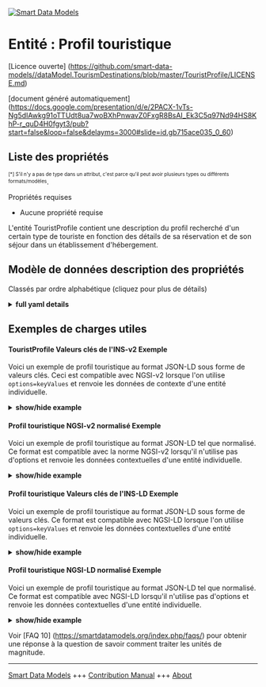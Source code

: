 <!-- 10-Header -->  
[![Smart Data Models](https://smartdatamodels.org/wp-content/uploads/2022/01/SmartDataModels_logo.png "Logo")](https://smartdatamodels.org)  
Entité : Profil touristique  
===========================<!-- /10-Header -->  
<!-- 15-License -->  
[Licence ouverte] (https://github.com/smart-data-models//dataModel.TourismDestinations/blob/master/TouristProfile/LICENSE.md)  
[document généré automatiquement] (https://docs.google.com/presentation/d/e/2PACX-1vTs-Ng5dIAwkg91oTTUdt8ua7woBXhPnwavZ0FxgR8BsAI_Ek3C5q97Nd94HS8KhP-r_quD4H0fgyt3/pub?start=false&loop=false&delayms=3000#slide=id.gb715ace035_0_60)  
<!-- /15-License -->  
<!-- 20-Description -->  
<!-- /20-Description -->  
<!-- 30-PropertiesList -->  

## Liste des propriétés  

<sup><sub>[*] S'il n'y a pas de type dans un attribut, c'est parce qu'il peut avoir plusieurs types ou différents formats/modèles</sub></sup>.  
<!-- /30-PropertiesList -->  
<!-- 35-RequiredProperties -->  
Propriétés requises  
- Aucune propriété requise  <!-- /35-RequiredProperties -->  
<!-- 40-RequiredProperties -->  
L'entité TouristProfile contient une description du profil recherché d'un certain type de touriste en fonction des détails de sa réservation et de son séjour dans un établissement d'hébergement.  
<!-- /40-RequiredProperties -->  
<!-- 50-DataModelHeader -->  
## Modèle de données description des propriétés  
Classés par ordre alphabétique (cliquez pour plus de détails)  
<!-- /50-DataModelHeader -->  
<!-- 60-ModelYaml -->  
<details><summary><strong>full yaml details</strong></summary>    
```yaml  
TouristProfile:    
  description: 'Description of a tourist profile based on the characteristics of a person, trip, choice of stay and spending while in destination.'    
  properties:    
    address:    
      description: The mailing address    
      properties:    
        addressCountry:    
          description: 'Property. The country. For example, Spain. Model:''https://schema.org/addressCountry'''    
          type: string    
        addressLocality:    
          description: 'Property. The locality in which the street address is, and which is in the region. Model:''https://schema.org/addressLocality'''    
          type: string    
        addressRegion:    
          description: 'Property. The region in which the locality is, and which is in the country. Model:''https://schema.org/addressRegion'''    
          type: string    
        district:    
          description: 'A district is a type of administrative division that, in some countries, is managed by the local government.'    
          type: string    
        postOfficeBoxNumber:    
          description: 'Property. The post office box number for PO box addresses. For example, 03578. Model:''https://schema.org/postOfficeBoxNumber'''    
          type: string    
        postalCode:    
          description: 'Property. The postal code. For example, 24004. Model:''https://schema.org/https://schema.org/postalCode'''    
          type: string    
        streetAddress:    
          description: 'Property. The street address. Model:''https://schema.org/streetAddress'''    
          type: string    
        streetNr:    
          description: Number identifying a specific property on a public street.    
          type: string    
      type: object    
      x-ngsi:    
        model: https://schema.org/address    
        type: Property    
    ageRange:    
      description: Property. Age range of the person profiled.    
      properties:    
        range:    
          description: Property. Value of ageRange. It uses the ranges defined by sortingOrder.    
          type: string    
        sortingOrder:    
          description: 'Property. Ordered set of different age groups for ageRange. OrderedSet: ''0-1, 2-5, 6-11, 12-17, 18-24, 25-29, 30-34, 35-39, 40-44, 45-49, 50-54, 55-59, 60-64, 65+''.'    
          items:    
            type: string    
          type: array    
      type: object    
      x-ngsi:    
        type: Property    
    alternateName:    
      description: An alternative name for this item    
      type: string    
      x-ngsi:    
        type: Property    
    areaServed:    
      description: The geographic area where a service or offered item is provided    
      type: string    
      x-ngsi:    
        model: https://schema.org/Text    
        type: Property    
    avgDailyAccommodationAndBoardExpenditure:    
      description: Property. Range of avg daily amount of money invoiced by the lodging establishment in accommodation and board concepts.    
      properties:    
        range:    
          description: Property. Value of avgDailyAccommodationAndBoardExpenditure. It uses the ranges defined by sortingOrder.    
          type: string    
        sortingOrder:    
          description: 'Property. Ordered set of range of money amounts for avgDailyAccommodationAndBoardExpenditure. OrderedSet: ''0 to 24 €, 25 to 49 €, 50 to 74 €, 75 to 99 €, 100 to 149 €, 150 to 199 €, 200 to 249 €, 250 to 299 €, 300 to 399 €, 400 to 499 €, 500 to 599 €, 600+ €'''    
          items:    
            type: string    
          type: array    
      type: object    
      x-ngsi:    
        type: Property    
    avgDailyExpenditure:    
      description: Property. Range of avg daily amount of money invoiced by the lodging establishment.    
      properties:    
        range:    
          description: Property. Value of avgDailyExpenditure. It uses the ranges defined by sortingOrder.    
          type: string    
        sortingOrder:    
          description: 'Property. Ordered set of range of money amounts for avgDailyExpenditure. OrderedSet: ''0 to 24 €, 25 to 49 €, 50 to 74 €, 75 to 99 €, 100 to 149 €, 150 to 199 €, 200 to 249 €, 250 to 299 €, 300 to 399 €, 400 to 499 €, 500 to 599 €, 600+ €''.'    
          items:    
            type: string    
          type: array    
      type: object    
      x-ngsi:    
        type: Property    
    avgDailyExtraExpenditure:    
      description: Property. Range of avg daily amount of money invoiced by the lodging establishment in extra concepts    
      properties:    
        range:    
          description: Property. Value of avgDailyExtraExpenditure. It uses the ranges defined by sortingOrder.    
          type: string    
        sortingOrder:    
          description: 'Property. Ordered set of range of money amounts for avgDailyExtraExpenditure. OrderedSet: ''0 to 24 €, 25 to 49 €, 50 to 74 €, 75 to 99 €, 100 to 149 €, 150 to 199 €, 200 to 249 €, 250 to 299 €, 300 to 399 €, 400 to 499 €, 500 to 599 €, 600+ €'''    
          items:    
            type: string    
          type: array    
      type: object    
      x-ngsi:    
        type: Property    
    board:    
      description: 'Property. Usual type of board type reserved. Enum:''RO, BB, HB, FB, AI''.'    
      enum:    
        - RO    
        - BB    
        - HB    
        - FB    
        - AI    
      type: string    
      x-ngsi:    
        type: Property    
    bookingChannel:    
      description: Property. Channel used by the tourist for the reservation.    
      type: string    
      x-ngsi:    
        type: Property    
    country:    
      description: 'Property. Country of nationality - https://en.wikipedia.org/wiki/ISO_3166-1_alpha-2.'    
      type: string    
      x-ngsi:    
        type: Property    
    dataProvider:    
      description: A sequence of characters identifying the provider of the harmonised data entity.    
      type: string    
      x-ngsi:    
        type: Property    
    dateCreated:    
      description: Entity creation timestamp. This will usually be allocated by the storage platform.    
      format: date-time    
      type: string    
      x-ngsi:    
        type: Property    
    dateModified:    
      description: Timestamp of the last modification of the entity. This will usually be allocated by the storage platform.    
      format: date-time    
      type: string    
      x-ngsi:    
        type: Property    
    description:    
      description: A description of this item    
      type: string    
      x-ngsi:    
        type: Property    
    gender:    
      description: 'Property. Gender of the person profiled. Enum:''Female, Male''.'    
      enum:    
        - Female    
        - Male    
      type: string    
      x-ngsi:    
        type: Property    
    id:    
      anyOf: &touristprofile_-_properties_-_owner_-_items_-_anyof    
        - description: Property. Identifier format of any NGSI entity    
          maxLength: 256    
          minLength: 1    
          pattern: ^[\w\-\.\{\}\$\+\*\[\]`|~^@!,:\\]+$    
          type: string    
        - description: Property. Identifier format of any NGSI entity    
          format: uri    
          type: string    
      description: Unique identifier of the entity    
      x-ngsi:    
        type: Property    
    location:    
      description: 'Geojson reference to the item. It can be Point, LineString, Polygon, MultiPoint, MultiLineString or MultiPolygon'    
      oneOf:    
        - description: GeoProperty. Geojson reference to the item. Point    
          properties:    
            bbox:    
              items:    
                type: number    
              minItems: 4    
              type: array    
            coordinates:    
              items:    
                type: number    
              minItems: 2    
              type: array    
            type:    
              enum:    
                - Point    
              type: string    
          required:    
            - type    
            - coordinates    
          title: GeoJSON Point    
          type: object    
        - description: GeoProperty. Geojson reference to the item. LineString    
          properties:    
            bbox:    
              items:    
                type: number    
              minItems: 4    
              type: array    
            coordinates:    
              items:    
                items:    
                  type: number    
                minItems: 2    
                type: array    
              minItems: 2    
              type: array    
            type:    
              enum:    
                - LineString    
              type: string    
          required:    
            - type    
            - coordinates    
          title: GeoJSON LineString    
          type: object    
        - description: GeoProperty. Geojson reference to the item. Polygon    
          properties:    
            bbox:    
              items:    
                type: number    
              minItems: 4    
              type: array    
            coordinates:    
              items:    
                items:    
                  items:    
                    type: number    
                  minItems: 2    
                  type: array    
                minItems: 4    
                type: array    
              type: array    
            type:    
              enum:    
                - Polygon    
              type: string    
          required:    
            - type    
            - coordinates    
          title: GeoJSON Polygon    
          type: object    
        - description: GeoProperty. Geojson reference to the item. MultiPoint    
          properties:    
            bbox:    
              items:    
                type: number    
              minItems: 4    
              type: array    
            coordinates:    
              items:    
                items:    
                  type: number    
                minItems: 2    
                type: array    
              type: array    
            type:    
              enum:    
                - MultiPoint    
              type: string    
          required:    
            - type    
            - coordinates    
          title: GeoJSON MultiPoint    
          type: object    
        - description: GeoProperty. Geojson reference to the item. MultiLineString    
          properties:    
            bbox:    
              items:    
                type: number    
              minItems: 4    
              type: array    
            coordinates:    
              items:    
                items:    
                  items:    
                    type: number    
                  minItems: 2    
                  type: array    
                minItems: 2    
                type: array    
              type: array    
            type:    
              enum:    
                - MultiLineString    
              type: string    
          required:    
            - type    
            - coordinates    
          title: GeoJSON MultiLineString    
          type: object    
        - description: GeoProperty. Geojson reference to the item. MultiLineString    
          properties:    
            bbox:    
              items:    
                type: number    
              minItems: 4    
              type: array    
            coordinates:    
              items:    
                items:    
                  items:    
                    items:    
                      type: number    
                    minItems: 2    
                    type: array    
                  minItems: 4    
                  type: array    
                type: array    
              type: array    
            type:    
              enum:    
                - MultiPolygon    
              type: string    
          required:    
            - type    
            - coordinates    
          title: GeoJSON MultiPolygon    
          type: object    
      x-ngsi:    
        type: GeoProperty    
    lodgingCategory:    
      description: 'Property. Usual category of the lodging. Enum:''1, 1 Superior, 2, 2 Superior, 3, 3 Superior, 4, 4 Superior, 5, 5 Superior''.'    
      enum:    
        - 1    
        - 1 Superior    
        - 2    
        - 2 Superior    
        - 3    
        - 3 Superior    
        - 4    
        - 4 Superior    
        - 5    
        - 5 Superior    
      type: string    
      x-ngsi:    
        type: Property    
    lodgingSize:    
      description: Property. Range size in number of rooms of the lodging    
      properties:    
        range:    
          description: Property. Value of lodgingSize. It uses the ranges defined by sortingOrder.    
          type: string    
        sortingOrder:    
          description: 'Property. Ordered set of intervals of the quantity of rooms for lodgingSize. OrderedSet: ''0 - 24 very small, 25 - 100 small, 101 - 300 medium, 301 - 700 large, 701 - 1200 very large, 1201+ massive'''    
          items:    
            type: string    
          type: array    
      type: object    
      x-ngsi:    
        type: Property    
    lodgingType:    
      description: 'Property. Usual type of lodging for the stay. Could reference UNE178506 in the future. Enum:''Hotel, Resort, Hostel, Motel, B&B, Aparthotel, Lodge''.'    
      enum:    
        - Hotel    
        - Resort    
        - Hostel    
        - Motel    
        - B&B    
        - Aparthotel    
        - Lodge    
      type: string    
      x-ngsi:    
        type: Property    
    name:    
      description: The name of this item.    
      type: string    
      x-ngsi:    
        type: Property    
    owner:    
      description: A List containing a JSON encoded sequence of characters referencing the unique Ids of the owner(s)    
      items:    
        anyOf: *touristprofile_-_properties_-_owner_-_items_-_anyof    
        description: Property. Unique identifier of the entity    
      type: array    
      x-ngsi:    
        type: Property    
    reservationLeadTime:    
      description: Property. Range of days between booking and check-in.    
      properties:    
        range:    
          description: Property. Value of reservationLeadTime. It uses the ranges defined by sortingOrder.    
          type: string    
        sortingOrder:    
          description: 'Property. Ordered set of range of days for reservationLeadTime. OrderedSet: ''1 to 7 days, 8 to 14 days, 15 to 30 days, 31 to 60 days, 61 to 90 days, 91 to 120 days, 121 to 240 days, 241 to 365 days, 366+ days''.'    
          items:    
            type: string    
          type: array    
      type: object    
      x-ngsi:    
        type: Property    
    roomOfStayType:    
      description: 'Property. Usual type of the accommodation room reserved. Enum:''Apartment, Bungalow, Studio, Single, Double, Family, Junior Suite, Senior/Executive Suite, Royal/Presidential Suite''.'    
      enum:    
        - Apartment    
        - Bungalow    
        - Studio    
        - Single    
        - Double    
        - Family    
        - Junior Suite    
        - Senior/Executive Suite    
        - Royal/Presidential Suite    
      type: string    
      x-ngsi:    
        type: Property    
    seeAlso:    
      description: list of uri pointing to additional resources about the item    
      oneOf:    
        - items:    
            format: uri    
            type: string    
          minItems: 1    
          type: array    
        - format: uri    
          type: string    
      x-ngsi:    
        type: Property    
    source:    
      description: 'A sequence of characters giving the original source of the entity data as a URL. Recommended to be the fully qualified domain name of the source provider, or the URL to the source object.'    
      type: string    
      x-ngsi:    
        type: Property    
    stayLength:    
      description: Property. Range of number of staying nights.    
      properties:    
        range:    
          description: Property. Value of stayLength. It uses the ranges defined by sortingOrder.    
          type: string    
        sortingOrder:    
          description: 'Property. Ordered set of range of nights for stayLength. OrderedSet: ''1 night, 2 to 4 nights, 5 to 7 nights, 8 to 14 nights, 15 to 21 nights, 22+ nights''.'    
          items:    
            type: string    
          type: array    
      type: object    
      x-ngsi:    
        type: Property    
    totalAccommodationAndBoardExpenditure:    
      description: Property. Range of total amount of money invoiced by the lodging establishment in accommodation and board concepts.    
      properties:    
        range:    
          description: Property. Value of totalAccommodationAndBoardExpenditure. It uses the ranges defined by sortingOrder.    
          type: string    
        sortingOrder:    
          description: 'Property. Ordered set of range of money amounts for totalAccommodationAndBoardExpenditure. OrderedSet: ''0 to 249 €, 250 to 499 €, 500 to 749 €, 750 to 999 €, 1000 to 1499 €, 1500 to 1999 €, 2000 to 2999 €, 3000 to 3999 €, 4000 to 4999 €, 5000+ €''.'    
          items:    
            type: string    
          type: array    
      type: object    
      x-ngsi:    
        type: Property    
    totalExpenditure:    
      description: Property. Range of total amount of money invoiced by the lodging establishment.    
      properties:    
        range:    
          description: Property. Value of totalExpenditure. It uses the ranges defined by sortingOrder.    
          type: string    
        sortingOrder:    
          description: 'Property. Ordered set of range of money amounts for totalExpenditure. OrderedSet: ''0 to 249 €, 250 to 499 €, 500 to 749 €, 750 to 999 €, 1000 to 1499 €, 1500 to 1999 €, 2000 to 2999 €, 3000 to 3999 €, 4000 to 4999 €, 5000+ €''.'    
          items:    
            type: string    
          type: array    
      type: object    
      x-ngsi:    
        type: Property    
    totalExtraExpenditure:    
      description: Property. Range of total amount of money invoiced by the lodging establishment in extra concepts.    
      properties:    
        range:    
          description: Property. Value of totalExtraExpenditure. It uses the ranges defined by sortingOrder.    
          type: string    
        sortingOrder:    
          description: 'Property. Ordered set of range of money amounts for totalExtraExpenditure. OrderedSet: ''0 to 249 €, 250 to 499 €, 500 to 749 €, 750 to 999 €, 1000 to 1499 €, 1500 to 1999 €, 2000 to 2999 €, 3000 to 3999 €, 4000 to 4999 €, 5000+ €''.'    
          items:    
            type: string    
          type: array    
      type: object    
      x-ngsi:    
        type: Property    
    travelPartyComposition:    
      description: 'Property. Composition of the travelling party based on the number of adults and children. Enum:''Single, Single parent, Family, Couple, Friends/Relatives''.'    
      enum:    
        - Single    
        - Single parent    
        - Family    
        - Couple    
        - Friends/Relatives    
      type: string    
      x-ngsi:    
        type: Property    
    type:    
      description: Property. NGSI Entity type. It has to be TouristProfile.    
      enum:    
        - TouristProfile    
      type: string    
      x-ngsi:    
        type: Property    
  required:    
    - id    
    - type    
  type: object    
  x-derived-from: ""    
  x-disclaimer: 'Redistribution and use in source and binary forms, with or without modification, are permitted  provided that the license conditions are met. Copyleft (c) 2022 Contributors to Smart Data Models Program'    
  x-license-url: https://github.com/smart-data-models/dataModel.TourismDestinations/blob/master/TouristProfile/LICENSE.md    
  x-model-schema: https://smart-data-models.github.io/dataModel.TourismDestinations/TouristProfile/schema.json    
  x-model-tags: ""    
  x-version: 0.0.1    
```  
</details>    
<!-- /60-ModelYaml -->  
<!-- 70-MiddleNotes -->  
<!-- /70-MiddleNotes -->  
<!-- 80-Examples -->  
## Exemples de charges utiles  
#### TouristProfile Valeurs clés de l'INS-v2 Exemple  
Voici un exemple de profil touristique au format JSON-LD sous forme de valeurs clés. Ceci est compatible avec NGSI-v2 lorsque l'on utilise `options=keyValues` et renvoie les données de contexte d'une entité individuelle.  
<details><summary><strong>show/hide example</strong></summary>    
```json  
{  
  "id": "urn:hosp:tourpro:0001",  
  "type": "TouristProfile",  
  "country": "NL",  
  "ageRange": {  
    "range": "30-34",  
    "sortingOrder": [  
      "0-1",  
      "2-5",  
      "6-11",  
      "12-17",  
      "18-24",  
      "25-29",  
      "30-34",  
      "35-39",  
      "40-44",  
      "45-49",  
      "50-54",  
      "55-59",  
      "60-64",  
      "65+"  
    ]  
  },  
  "gender": "Male",  
  "travelPartyComposition": "Couple",  
  "lodgingType": "Resort",  
  "lodgingCategory": "4",  
  "lodgingSize": {  
    "range": "101 - 300 Medium",  
    "sortingOrder": [  
      "0 - 24 Very Small",  
      "25 - 100 Small",  
      "101 - 300 Medium",  
      "301 - 700 Large",  
      "701 - 1200 Very Large",  
      "1201+ Massive"  
    ]  
  },  
  "roomOfStayType": "Double",  
  "board": "HB",  
  "bookingChannel": "Tour Operator",  
  "reservationLeadTime": {  
    "range": "91 to 120 days",  
    "sortingOrder": [  
      "1 to 7 Days",  
      "8 to 14 Days",  
      "15 to 30 Days",  
      "31 to 60 Days",  
      "61 to 90 Days",  
      "91 to 120 Days",  
      "121 to 240 Days",  
      "241 to 365 Days",  
      "366+ Days"  
    ]  
  },  
  "stayLength": {  
    "range": "5 to 7 days",  
    "sortingOrder": [  
      "1 day",  
      "2 to 4 days",  
      "5 to 7 days",  
      "8 to 14 days",  
      "15 to 21 days",  
      "22+ days"  
    ]  
  },  
  "totalExpenditure": {  
    "range": "1250 to 1499 €",  
    "sortingOrder": [  
      "0 to 249 €",  
      "250 to 499 €",  
      "250 to 499 €",  
      "500 to 749 €",  
      "750 to 999 €",  
      "1000 to 1499 €",  
      "1500 to 1999 €",  
      "2000 to 2999 €",  
      "3000 to 3999 €",  
      "4000 to 4999 €",  
      "5000+ €"  
    ]  
  },  
  "totalAccomodationAndBoardExpenditure": {  
    "range": "1000 to 1249 €",  
    "sortingOrder": [  
      "0 to 249 €",  
      "250 to 499 €",  
      "250 to 499 €",  
      "500 to 749 €",  
      "750 to 999 €",  
      "1000 to 1499 €",  
      "1500 to 1999 €",  
      "2000 to 2999 €",  
      "3000 to 3999 €",  
      "4000 to 4999 €",  
      "5000+ €"  
    ]  
  },  
  "totalExtraExpenditure": {  
    "range": "0 to 249 €",  
    "sortingOrder": [  
      "0 to 249 €",  
      "250 to 499 €",  
      "250 to 499 €",  
      "500 to 749 €",  
      "750 to 999 €",  
      "1000 to 1499 €",  
      "1500 to 1999 €",  
      "2000 to 2999 €",  
      "3000 to 3999 €",  
      "4000 to 4999 €",  
      "5000+ €"  
    ]  
  },  
  "avgDailyExpenditure": {  
    "range": "200 to 249 €",  
    "sortingOrder": [  
      "0 to 24 €",  
      "25 to 49 €",  
      "50 to 74 €",  
      "75 to 99 €",  
      "100 to 149 €",  
      "150 to 199 €",  
      "200 to 249 €",  
      "250 to 299 €",  
      "300 to 399 €",  
      "400 to 499 €",  
      "500 to 599 €",  
      "600+ €"  
    ]  
  },  
  "avgDailyAccomodationAndBoardExpenditure": {  
    "range": "200 to 249 €",  
    "sortingOrder": [  
      "0 to 24 €",  
      "25 to 49 €",  
      "50 to 74 €",  
      "75 to 99 €",  
      "100 to 149 €",  
      "150 to 199 €",  
      "200 to 249 €",  
      "250 to 299 €",  
      "300 to 399 €",  
      "400 to 499 €",  
      "500 to 599 €",  
      "600+ €"  
    ]  
  },  
  "avgDailyExtraExpenditure": {  
    "range": "0 to 24 €",  
    "sortingOrder": [  
      "0 to 24 €",  
      "25 to 49 €",  
      "50 to 74 €",  
      "75 to 99 €",  
      "100 to 149 €",  
      "150 to 199 €",  
      "200 to 249 €",  
      "250 to 299 €",  
      "300 to 399 €",  
      "400 to 499 €",  
      "500 to 599 €",  
      "600+ €"  
    ]  
  }  
}  
```  
</details>  
#### Profil touristique NGSI-v2 normalisé Exemple  
Voici un exemple de profil touristique au format JSON-LD tel que normalisé. Ce format est compatible avec la norme NGSI-v2 lorsqu'il n'utilise pas d'options et renvoie les données contextuelles d'une entité individuelle.  
<details><summary><strong>show/hide example</strong></summary>    
```json  
{  
    "id": "urn:hosp:tourpro:0001",  
    "type": "TouristProfile",  
    "country": {  
        "type": "Text",  
        "value": "NL"  
    },  
    "ageRange": {  
            "type": "Text",  
            "value": "30-34"  
    },  
    "gender": {  
        "type": "Text",  
        "value": "Male"  
    },  
    "travelPartyComposition": {  
        "type": "Text",  
        "value": "Couple"  
    },  
    "lodgingType": {  
        "type": "Text",  
        "value": "Resort"  
    },  
    "lodgingCategory": {  
        "type": "Text",  
        "value": "4"  
    },  
    "lodgingSize": {  
        "type": "Text",  
        "value": "101 - 300 Medium"  
    },  
    "roomOfStayType": {  
        "type": "Text",  
        "value": "Double"  
    },  
    "board": {  
        "type": "Text",  
        "value": "HB"  
    },  
    "bookingChannel": {  
        "type": "Text",  
        "value": "Tour Operator"  
    },  
    "reservationLeadTime": {  
        "type": "Text",  
        "value": "91 to 120 days"  
    },  
    "stayLength": {  
        "type": "Text",  
        "value": "5 to 7 days"  
    },  
    "totalExpenditure": {  
        "type": "Text",  
        "value": "1250 to 1499 €"  
    },  
    "totalAccomodationAndBoardExpenditure": {  
        "type": "Text",  
        "value": "1000 to 1249 €"  
    },  
    "totalExtraExpenditure": {  
        "type": "Text",  
        "value": "0 to 249 €"  
    },  
    "avgDailyAccomodationAndBoardExpenditure": {  
        "type": "Text",  
        "value": "200 to 249 €"  
    },  
    "avgDailyExtraExpenditure": {  
        "type": "Text",  
        "value": "0 to 24 €"  
    }  
}  
```  
</details>  
#### Profil touristique Valeurs clés de l'INS-LD Exemple  
Voici un exemple de profil touristique au format JSON-LD sous forme de valeurs clés. Ce format est compatible avec NGSI-LD lorsque l'on utilise `options=keyValues` et renvoie les données contextuelles d'une entité individuelle.  
<details><summary><strong>show/hide example</strong></summary>    
```json  
{  
  "id": "urn:hosp:tourpro:0001",  
  "type": "TouristProfile",  
  "country": "NL",  
  "ageRange": {  
    "range": "30-34",  
    "sortingOrder": [  
      "0-1",  
      "2-5",  
      "6-11",  
      "12-17",  
      "18-24",  
      "25-29",  
      "30-34",  
      "35-39",  
      "40-44",  
      "45-49",  
      "50-54",  
      "55-59",  
      "60-64",  
      "65+"  
    ]  
  },  
  "gender": "Male",  
  "travelPartyComposition": "Couple",  
  "lodgingType": "Resort",  
  "lodgingCategory": "4",  
  "lodgingSize": {  
    "range": "101 - 300 Medium",  
    "sortingOrder": [  
      "0 - 24 Very Small",  
      "25 - 100 Small",  
      "101 - 300 Medium",  
      "301 - 700 Large",  
      "701 - 1200 Very Large",  
      "1201+ Massive"  
    ]  
  },  
  "roomOfStayType": "Double",  
  "board": "HB",  
  "bookingChannel": "Tour Operator",  
  "reservationLeadTime": {  
    "range": "91 to 120 days",  
    "sortingOrder": [  
      "1 to 7 Days",  
      "8 to 14 Days",  
      "15 to 30 Days",  
      "31 to 60 Days",  
      "61 to 90 Days",  
      "91 to 120 Days",  
      "121 to 240 Days",  
      "241 to 365 Days",  
      "366+ Days"  
    ]  
  },  
  "stayLength": {  
    "range": "5 to 7 days",  
    "sortingOrder": [  
      "1 day",  
      "2 to 4 days",  
      "5 to 7 days",  
      "8 to 14 days",  
      "15 to 21 days",  
      "22+ days"  
    ]  
  },  
  "totalExpenditure": {  
    "range": "1250 to 1499 €",  
    "sortingOrder": [  
      "0 to 249 €",  
      "250 to 499 €",  
      "250 to 499 €",  
      "500 to 749 €",  
      "750 to 999 €",  
      "1000 to 1499 €",  
      "1500 to 1999 €",  
      "2000 to 2999 €",  
      "3000 to 3999 €",  
      "4000 to 4999 €",  
      "5000+ €"  
    ]  
  },  
  "totalAccomodationAndBoardExpenditure": {  
    "range": "1000 to 1249 €",  
    "sortingOrder": [  
      "0 to 249 €",  
      "250 to 499 €",  
      "250 to 499 €",  
      "500 to 749 €",  
      "750 to 999 €",  
      "1000 to 1499 €",  
      "1500 to 1999 €",  
      "2000 to 2999 €",  
      "3000 to 3999 €",  
      "4000 to 4999 €",  
      "5000+ €"  
    ]  
  },  
  "totalExtraExpenditure": {  
    "range": "0 to 249 €",  
    "sortingOrder": [  
      "0 to 249 €",  
      "250 to 499 €",  
      "250 to 499 €",  
      "500 to 749 €",  
      "750 to 999 €",  
      "1000 to 1499 €",  
      "1500 to 1999 €",  
      "2000 to 2999 €",  
      "3000 to 3999 €",  
      "4000 to 4999 €",  
      "5000+ €"  
    ]  
  },  
  "avgDailyExpenditure": {  
    "range": "200 to 249 €",  
    "sortingOrder": [  
      "0 to 24 €",  
      "25 to 49 €",  
      "50 to 74 €",  
      "75 to 99 €",  
      "100 to 149 €",  
      "150 to 199 €",  
      "200 to 249 €",  
      "250 to 299 €",  
      "300 to 399 €",  
      "400 to 499 €",  
      "500 to 599 €",  
      "600+ €"  
    ]  
  },  
  "avgDailyAccomodationAndBoardExpenditure": {  
    "range": "200 to 249 €",  
    "sortingOrder": [  
      "0 to 24 €",  
      "25 to 49 €",  
      "50 to 74 €",  
      "75 to 99 €",  
      "100 to 149 €",  
      "150 to 199 €",  
      "200 to 249 €",  
      "250 to 299 €",  
      "300 to 399 €",  
      "400 to 499 €",  
      "500 to 599 €",  
      "600+ €"  
    ]  
  },  
  "avgDailyExtraExpenditure": {  
    "range": "0 to 24 €",  
    "sortingOrder": [  
      "0 to 24 €",  
      "25 to 49 €",  
      "50 to 74 €",  
      "75 to 99 €",  
      "100 to 149 €",  
      "150 to 199 €",  
      "200 to 249 €",  
      "250 to 299 €",  
      "300 to 399 €",  
      "400 to 499 €",  
      "500 to 599 €",  
      "600+ €"  
    ]  
  },  
  "@context": [  
    "https://raw.githubusercontent.com/smart-data-models/dataModel.TourismDestinations/master/context.jsonld"  
  ]  
}  
```  
</details>  
#### Profil touristique NGSI-LD normalisé Exemple  
Voici un exemple de profil touristique au format JSON-LD tel que normalisé. Ce format est compatible avec NGSI-LD lorsqu'il n'utilise pas d'options et renvoie les données contextuelles d'une entité individuelle.  
<details><summary><strong>show/hide example</strong></summary>    
```json  
{  
  "id": "urn:hosp:tourpro:0001",  
  "type": "TouristProfile",  
  "country": {  
    "type": "Property",  
    "value": "NL"  
  },  
  "ageRange": {  
    "type": "Property",  
    "value": "30-34"  
  },  
  "gender": {  
    "type": "Property",  
    "value": "Male"  
  },  
  "travelPartyComposition": {  
    "type": "Property",  
    "value": "Couple"  
  },  
  "lodgingType": {  
    "type": "Property",  
    "value": "Resort"  
  },  
  "lodgingCategory": {  
    "type": "Property",  
    "value": "4"  
  },  
  "lodgingSize": {  
    "type": "Property",  
    "value": "101 - 300 Medium"  
  },  
  "roomOfStayType": {  
    "type": "Property",  
    "value": "Double"  
  },  
  "board": {  
    "type": "Property",  
    "value": "HB"  
  },  
  "bookingChannel": {  
    "type": "Property",  
    "value": "Tour Operator"  
  },  
  "reservationLeadTime": {  
    "type": "Property",  
    "value": "91 to 120 days"  
  },  
  "stayLength": {  
    "type": "Property",  
    "value": "5 to 7 days"  
  },  
  "totalExpenditure": {  
    "type": "Property",  
    "value": "1250 to 1499 €"  
  },  
  "totalAccomodationAndBoardExpenditure": {  
    "type": "Property",  
    "value": "1000 to 1249 €"  
  },  
  "totalExtraExpenditure": {  
    "type": "Property",  
    "value": "0 to 249 €"  
  },  
  "avgDailyAccomodationAndBoardExpenditure": {  
    "type": "Property",  
    "value": "200 to 249 €"  
  },  
  "avgDailyExtraExpenditure": {  
    "type": "Property",  
    "value": "0 to 24 €"  
  },  
  "@context": [  
    "https://raw.githubusercontent.com/smart-data-models/dataModel.TourismDestinations/master/context.jsonld"  
  ]  
}  
```  
</details><!-- /80-Examples -->  
<!-- 90-FooterNotes -->  
<!-- /90-FooterNotes -->  
<!-- 95-Units -->  
Voir [FAQ 10] (https://smartdatamodels.org/index.php/faqs/) pour obtenir une réponse à la question de savoir comment traiter les unités de magnitude.  
<!-- /95-Units -->  
<!-- 97-LastFooter -->  
---  
[Smart Data Models](https://smartdatamodels.org) +++ [Contribution Manual](https://bit.ly/contribution_manual) +++ [About](https://bit.ly/Introduction_SDM)<!-- /97-LastFooter -->  
